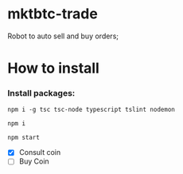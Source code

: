 
# mktbtc-trade

Robot to auto sell and buy orders;

# How to install

### Install packages:

```
npm i -g tsc tsc-node typescript tslint nodemon
```

```
npm i
```

```
npm start 
```


- [x] Consult coin
- [ ] Buy Coin
